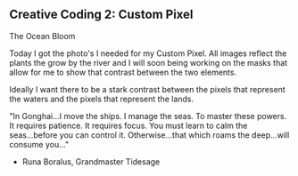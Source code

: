 ## Creative Coding 2: Custom Pixel

The Ocean Bloom

Today I got the photo's I needed for my Custom Pixel. All images reflect the plants the grow by the river and I will soon being working on the masks that allow for me to show that contrast between the two elements.

Ideally I want there to be a stark contrast between the pixels that represent the waters and the pixels that represent the lands.

"In Gonghai...I move the ships. I manage the seas. To master these powers. It requires patience. It requires focus. You must learn to calm the seas...before you can control it. Otherwise...that which roams the deep...will consume you..."
- Runa Boralus, Grandmaster Tidesage
